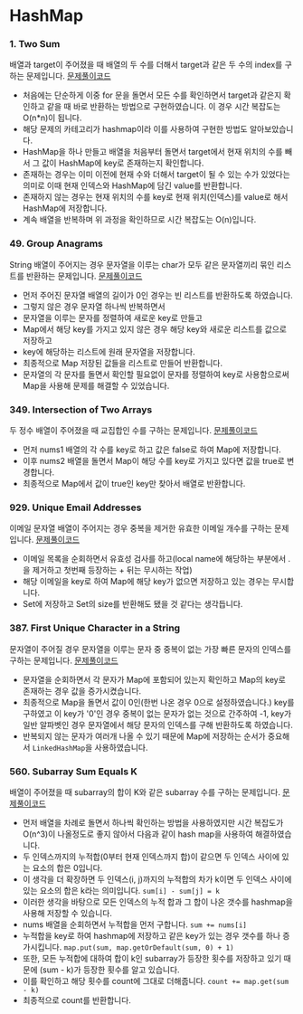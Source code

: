 # HashMap

### 1. Two Sum
배열과 target이 주어졌을 때 배열의 두 수를 더해서 target과 같은 두 수의 index를 구하는 문제입니다.
[문제풀이코드](https://github.com/hanbee1005/AlgorithmStudy/blob/master/Leetcode/202301/TwoSum_1.java)
- 처음에는 단순하게 이중 for 문을 돌면서 모든 수를 확인하면서 target과 같은지 확인하고 같을 때 바로 반환하는 방법으로 구현하였습니다. 이 경우 시간 복잡도는 O(n*n)이 됩니다.
- 해당 문제의 카테고리가 hashmap이라 이를 사용하여 구현한 방법도 알아보았습니다.
- HashMap을 하나 만들고 배열을 처음부터 돌면서 target에서 현재 위치의 수를 빼서 그 값이 HashMap에 key로 존재하는지 확인합니다.
- 존재하는 경우는 이미 이전에 현재 수와 더해서 target이 될 수 있는 수가 있었다는 의미로 이때 현재 인덱스와 HashMap에 담긴 value를 반환합니다.
- 존재하지 않는 경우는 현재 위치의 수를 key로 현재 위치(인덱스)를 value로 해서 HashMap에 저장합니다.
- 계속 배열을 반복하며 위 과정을 확인하므로 시간 복잡도는 O(n)입니다.

### 49. Group Anagrams
String 배열이 주어지는 경우 문자열을 이루는 char가 모두 같은 문자열끼리 묶인 리스트를 반환하는 문제입니다.
[문제풀이코드](https://github.com/hanbee1005/AlgorithmStudy/blob/master/Leetcode/202301/GroupAnagrams_49.java)
- 먼저 주어진 문자열 배열의 길이가 0인 경우는 빈 리스트를 반환하도록 하였습니다.
- 그렇지 않은 경우 문자열 하나씩 반복하면서 
- 문자열을 이루는 문자를 정렬하여 새로운 key로 만들고
- Map에서 해당 key를 가지고 있지 않은 경우 해당 key와 새로운 리스트를 값으로 저장하고
- key에 해당하는 리스트에 원래 문자열을 저장합니다.
- 최종적으로 Map 저장된 값들을 리스트로 만들어 반환합니다.
- 문자열의 각 문자를 돌면서 확인할 필요없이 문자를 정렬하여 key로 사용함으로써 Map을 사용해 문제를 해결할 수 있었습니다.

### 349. Intersection of Two Arrays
두 정수 배열이 주어졌을 때 교집합인 수를 구하는 문제입니다.
[문제풀이코드](https://github.com/hanbee1005/AlgorithmStudy/blob/master/Leetcode/202301/IntersectionOfTwoArrays_349.java)
- 먼저 nums1 배열의 각 수를 key로 하고 값은 false로 하여 Map에 저장합니다.
- 이후 nums2 배열을 돌면서 Map이 해당 수를 key로 가지고 있다면 값을 true로 변경합니다.
- 최종적으로 Map에서 값이 true인 key만 찾아서 배열로 반환합니다.

### 929. Unique Email Addresses
이메일 문자열 배열이 주어지는 경우 중복을 제거한 유효한 이메일 개수를 구하는 문제입니다.
[문제풀이코드](https://github.com/hanbee1005/AlgorithmStudy/blob/master/Leetcode/202301/UniqueEmailAddresses_929.java)
- 이메일 목록을 순회하면서 유효성 검사를 하고(local name에 해당하는 부분에서 .을 제거하고 첫번째 등장하는 + 뒤는 무시하는 작업)
- 해당 이메일을 key로 하여 Map에 해당 key가 없으면 저장하고 있는 경우는 무시합니다.
- Set에 저장하고 Set의 size를 반환해도 됐을 것 같다는 생각듭니다.

### 387. First Unique Character in a String
문자열이 주어질 경우 문자열을 이루는 문자 중 중복이 없는 가장 빠른 문자의 인덱스를 구하는 문제입니다.
[문제풀이코드](https://github.com/hanbee1005/AlgorithmStudy/blob/master/Leetcode/202301/FirstUniqueCharacterInAString_387.java)
- 문자열을 순회하면서 각 문자가 Map에 포함되어 있는지 확인하고 Map의 key로 존재하는 경우 값을 증가시켰습니다.
- 최종적으로 Map을 돌면서 값이 0인(한번 나온 경우 0으로 설정하였습니다.) key를 구하였고 이 key가 '0'인 경우 중복이 없는 문자가 없는 것으로 간주하여 -1, key가 일반 알파벳인 경우 문자열에서 해당 문자의 인덱스를 구해 반환하도록 하였습니다.
- 반복되지 않는 문자가 여러개 나올 수 있기 때문에 Map에 저장하는 순서가 중요해서 ```LinkedHashMap```을 사용하였습니다.

### 560. Subarray Sum Equals K
배열이 주어졌을 때 subarray의 합이 K와 같은 subarray 수를 구하는 문제입니다.
[문제풀이코드](https://github.com/hanbee1005/AlgorithmStudy/blob/master/Leetcode/202301/SubarraySumEqualsK_560.java)
- 먼저 배열을 차례로 돌면서 하나씩 확인하는 방법을 사용하였지만 시간 복잡도가 O(n^3)이 나올정도로 좋지 않아서 다음과 같이 hash map을 사용하여 해결하였습니다.
- 두 인덱스까지의 누적합(0부터 현재 인덱스까지 합)이 같으면 두 인덱스 사이에 있는 요소의 합은 0입니다.
- 이 생각을 더 확장하면 두 인덱스(i, j)까지의 누적합의 차가 k이면 두 인덱스 사이에 있는 요소의 합은 k라는 의미입니다. ```sum[i] - sum[j] = k```
- 이러한 생각을 바탕으로 모든 인덱스의 누적 합과 그 합이 나온 갯수를 hashmap을 사용해 저장할 수 있습니다.
- nums 배열을 순회하면서 누적합을 먼저 구합니다. ```sum += nums[i]```
- 누적합을 key로 하여 hashmap에 저장하고 같은 key가 있는 경우 갯수를 하나 증가시킵니다. ```map.put(sum, map.getOrDefault(sum, 0) + 1)```
- 또한, 모든 누적합에 대하여 합이 k인 subarray가 등장한 횟수를 저장하고 있기 때문에 (sum - k)가 등장한 횟수를 알고 있습니다.
- 이를 확인하고 해당 횟수를 count에 그대로 더해줍니다. ```count += map.get(sum - k)``` 
- 최종적으로 count를 반환합니다.